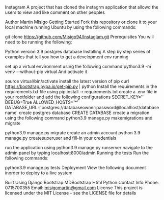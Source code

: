 Instagram
A project that has cloned the instagrm application that allowd the users to view and like comment on other peoples 

Author
Martin Misigo
Getting Started
Fork this repository or clone it to your local machine running Ubuntu by using the following commands:

git clone https://github.com/Misigo94/Instaglam.git
Prerequisites
You will need to be running the following:

Python version 3.9
postgres database
Installing
A step by step series of examples that tell you how to get a development env running

set up a virtual environment using the following command
python3.9 -m venv --without-pip virtual
And activate it

source virtual/bin/activate
install the latest version of pip
curl https://bootstrap.pypa.io/get-pip.py | python
Install the requirements in the requirements.txt file using
pip install -r requirements.txt
create a .env file in your rootfolder and add the following configurations
SECRET_KEY='<random-string>'
DEBUG=True
ALLOWED_HOSTS='*'
DATABASE_URL='postgres://databaseowner:password@localhost/databasename'
create postgres database
CREATE DATABASE <your-database-name>
create a migration using the following command
python3.9 manage.py makemigrations
and migrate

python3.9 manage.py migrate
create an admin account
python 3.9 manage.py createsuperuser
and fill-in your credentials

run the application using
python3.9 manage.py runserver
navigate to the admin panel by typing
localhost:8000/admin
Running the tests
Run the following commands:

python3.9 manage.py tests
Deployment
View the following document inorder to deploy to a live system

Built Using
Django
Bootstrap
MDBootstrap
Html
Python
Contact Info
Phone: 0715700355
Email: misigomartin@gmail.com
License
This project is licensed under the MIT License - see the LICENSE file for details
